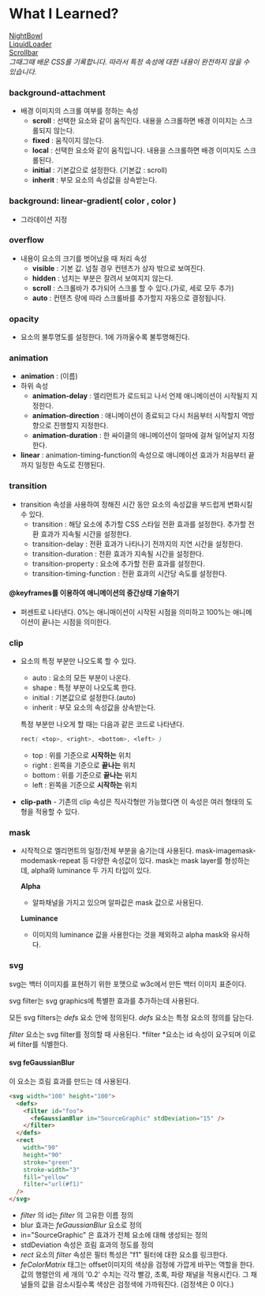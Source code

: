 # What I Learned?

[NightBowl](https://bgj0127.github.io/HTML-CSS/CSS/Night/index.html)  
[LiquidLoader](https://bgj0127.github.io/HTML-CSS/CSS/Liquid/index.html)   
[Scrollbar](https://bgj0127.github.io/HTML-CSS/CSS/Scroll/scroll.html)   
_그때그때 배운 CSS를 기록합니다. 따라서 특정 속성에 대한 내용이 완전하지 않을 수 있습니다._

### background-attachment

- 배경 이미지의 스크롤 여부를 정하는 속성
  - **scroll** : 선택한 요소와 같이 움직인다. 내용을 스크롤하면 배경 이미지는 스크롤되지 않는다.
  - **fixed** : 움직이지 않는다.
  - **local** : 선택한 요소와 같이 움직입니다. 내용을 스크롤하면 배경 이미지도 스크롤된다.
  - **initial** : 기본값으로 설정한다. (기본값 : scroll)
  - **inherit** : 부모 요소의 속성값을 상속받는다.

### background: linear-gradient( color , color )

- 그라데이션 지정

### overflow

- 내용이 요소의 크기를 벗어났을 때 처리 속성
  - **visible** : 기본 값. 넘칠 경우 컨텐츠가 상자 밖으로 보여진다.
  - **hidden** : 넘치는 부분은 잘려서 보여지지 않는다.
  - **scroll** : 스크롤바가 추가되어 스크롤 할 수 있다.(가로, 세로 모두 추가)
  - **auto** : 컨텐츠 량에 따라 스크롤바를 추가할지 자동으로 결정됩니다.

### opacity

- 요소의 불투명도를 설정한다. 1에 가까울수록 불투명해진다.

### animation

- **animation** : (이름)
- 하위 속성
  - **animation-delay** : 엘리먼트가 로드되고 나서 언제 애니메이션이 시작될지 지정한다.
  - **animation-direction** : 애니메이션이 종료되고 다시 처음부터 시작할지 역방향으로 진행할지 지정한다.
  - **animation-duration** : 한 싸이클의 애니메이션이 얼마에 걸쳐 일어날지 지정한다.
- **linear** : animation-timing-function의 속성으로 애니메이션 효과가 처음부터 끝까지 일정한 속도로 진행된다.

### transition

- transition 속성을 사용하여 정해진 시간 동안 요소의 속성값을 부드럽게 변화시킬 수 있다.
  - transition : 해당 요소에 추가할 CSS 스타일 전환 효과를 설정한다. 추가할 전환 효과가 지속될 시간을 설정한다.
  - transition-delay : 전환 효과가 나타나기 전까지의 지연 시간을 설정한다.
  - transition-duration : 전환 효과가 지속될 시간을 설정한다.
  - transition-property : 요소에 추가할 전환 효과를 설정한다.
  - transition-timing-function : 전환 효과의 시간당 속도를 설정한다.

#### @keyframes를 이용하여 애니메이션의 중간상태 기술하기

- 퍼센트로 나타낸다. 0%는 애니매이션이 시작된 시점을 의미하고 100%는 애니메이션이 끝나는 시점을 의미한다.

### clip

- 요소의 특정 부분만 나오도록 할 수 있다.

  - auto : 요소의 모든 부분이 나온다.
  - shape : 특정 부분이 나오도록 한다.
  - initial : 기본값으로 설정한다.(auto)
  - inherit : 부모 요소의 속성값을 상속받는다.

  특정 부분만 나오게 할 때는 다음과 같은 코드로 나타낸다.

  ```css
  rect( <top>, <right>, <bottom>, <left> )
  ```

  - top : 위를 기준으로 **시작하는** 위치
  - right : 왼쪽을 기준으로 **끝나는** 위치
  - bottom : 위를 기준으로 **끝나는** 위치
  - left : 왼쪽을 기준으로 **시작하는** 위치

- **clip-path** - 기존의 clip 속성은 직사각형만 가능했다면 이 속성은 여러 형태의 도형을 적용할 수 있다.

### mask

- 시작적으로 엘리먼트의 일정/전체 부분을 숨기는데 사용된다. mask-imagemask-modemask-repeat 등 다양한 속성값이 있다. mask는 mask layer를 형성하는데, alpha와 luminance 두 가지 타입이 있다.

  **Alpha**

  - 알파채널을 가지고 있으며 알파값은 mask 값으로 사용된다.

  **Luminance**

  - 이미지의 luminance 값을 사용한다는 것을 제외하고 alpha mask와 유사하다.

### svg

svg는 백터 이미지를 표현하기 위한 포맷으로 w3c에서 만든 백터 이미지 표준이다.

svg filter는 svg graphics에 특별한 효과를 추가하는데 사용된다.

모든 svg filters는 _defs_ 요소 안에 정의된다. _defs_ 요소는 특정 요소의 정의를 담는다.

*filter* 요소는 svg filter를 정의할 때 사용된다. *filter *요소는 id 속성이 요구되며 이로써 filter를 식별한다.

#### svg **feGaussianBlur**

이 요소는 흐림 효과를 만드는 데 사용된다.

```html
<svg width="100" height="100">
  <defs>
    <filter id="foo">
      <feGaussianBlur in="SourceGraphic" stdDeviation="15" />
    </filter>
  </defs>
  <rect
    width="90"
    height="90"
    stroke="green"
    stroke-width="3"
    fill="yellow"
    filter="url(#f1)"
  />
</svg>
```

- _filter_ 의 id는 _filter_ 의 고유한 이름 정의
- blur 효과는 _feGaussianBlur_ 요소로 정의
- in="SourceGraphic" 은 효과가 전체 요소에 대해 생성되는 정의
- stdDeviation 속성은 흐림 효과의 정도를 정의
- _rect_ 요소의 _filter_ 속성은 필터 특성은 "f1" 필터에 대한 요소를 링크한다.
- *feColorMatrix* 태그는 offset이미지의 색상을 검정에 가깝게 바꾸는 역할을 한다. 값의 행렬안의 세 개의 '0.2' 수치는 각각 빨강, 초록, 파랑 채널을 적용시킨다. 그 채널들의 값을 감소시킬수록 색상은 검정색에 가까워진다. (검정색은 0 이다.)
